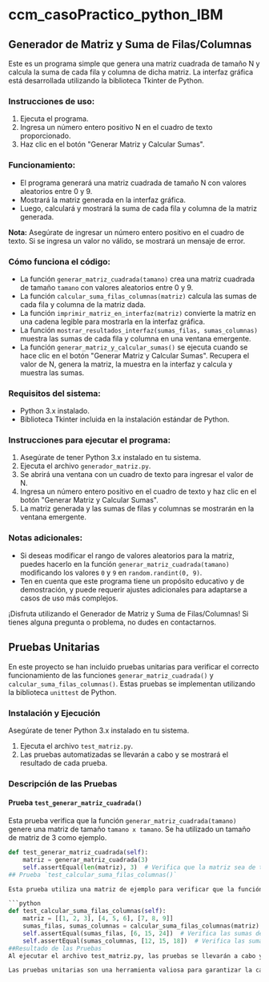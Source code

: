 # ccm_casoPractico_python_IBM

## Generador de Matriz y Suma de Filas/Columnas

Este es un programa simple que genera una matriz cuadrada de tamaño N y calcula la suma de cada fila y columna de dicha matriz. La interfaz gráfica está desarrollada utilizando la biblioteca Tkinter de Python.

### Instrucciones de uso:

1. Ejecuta el programa.
2. Ingresa un número entero positivo N en el cuadro de texto proporcionado.
3. Haz clic en el botón "Generar Matriz y Calcular Sumas".

### Funcionamiento:

- El programa generará una matriz cuadrada de tamaño N con valores aleatorios entre 0 y 9.
- Mostrará la matriz generada en la interfaz gráfica.
- Luego, calculará y mostrará la suma de cada fila y columna de la matriz generada.

**Nota:** Asegúrate de ingresar un número entero positivo en el cuadro de texto. Si se ingresa un valor no válido, se mostrará un mensaje de error.

### Cómo funciona el código:

- La función `generar_matriz_cuadrada(tamano)` crea una matriz cuadrada de tamaño `tamano` con valores aleatorios entre 0 y 9.
- La función `calcular_suma_filas_columnas(matriz)` calcula las sumas de cada fila y columna de la matriz dada.
- La función `imprimir_matriz_en_interfaz(matriz)` convierte la matriz en una cadena legible para mostrarla en la interfaz gráfica.
- La función `mostrar_resultados_interfaz(sumas_filas, sumas_columnas)` muestra las sumas de cada fila y columna en una ventana emergente.
- La función `generar_matriz_y_calcular_sumas()` se ejecuta cuando se hace clic en el botón "Generar Matriz y Calcular Sumas". Recupera el valor de N, genera la matriz, la muestra en la interfaz y calcula y muestra las sumas.

### Requisitos del sistema:

- Python 3.x instalado.
- Biblioteca Tkinter incluida en la instalación estándar de Python.

### Instrucciones para ejecutar el programa:

1. Asegúrate de tener Python 3.x instalado en tu sistema.
2. Ejecuta el archivo `generador_matriz.py`.
3. Se abrirá una ventana con un cuadro de texto para ingresar el valor de N.
4. Ingresa un número entero positivo en el cuadro de texto y haz clic en el botón "Generar Matriz y Calcular Sumas".
5. La matriz generada y las sumas de filas y columnas se mostrarán en la ventana emergente.

### Notas adicionales:

- Si deseas modificar el rango de valores aleatorios para la matriz, puedes hacerlo en la función `generar_matriz_cuadrada(tamano)` modificando los valores `0` y `9` en `random.randint(0, 9)`.
- Ten en cuenta que este programa tiene un propósito educativo y de demostración, y puede requerir ajustes adicionales para adaptarse a casos de uso más complejos.

¡Disfruta utilizando el Generador de Matriz y Suma de Filas/Columnas! Si tienes alguna pregunta o problema, no dudes en contactarnos.


## Pruebas Unitarias

En este proyecto se han incluido pruebas unitarias para verificar el correcto funcionamiento de las funciones `generar_matriz_cuadrada()` y `calcular_suma_filas_columnas()`. Estas pruebas se implementan utilizando la biblioteca `unittest` de Python.

### Instalación y Ejecución

Asegúrate de tener Python 3.x instalado en tu sistema.

1. Ejecuta el archivo `test_matriz.py`.
2. Las pruebas automatizadas se llevarán a cabo y se mostrará el resultado de cada prueba.

### Descripción de las Pruebas

#### Prueba `test_generar_matriz_cuadrada()`

Esta prueba verifica que la función `generar_matriz_cuadrada(tamano)` genere una matriz de tamaño `tamano x tamano`. Se ha utilizado un tamaño de matriz de 3 como ejemplo.

```python
def test_generar_matriz_cuadrada(self):
    matriz = generar_matriz_cuadrada(3)
    self.assertEqual(len(matriz), 3)  # Verifica que la matriz sea de tamaño 3x3
## Prueba `test_calcular_suma_filas_columnas()`

Esta prueba utiliza una matriz de ejemplo para verificar que la función `calcular_suma_filas_columnas(matriz)` calcule correctamente las sumas de las filas y columnas de la matriz dada.

```python
def test_calcular_suma_filas_columnas(self):
    matriz = [[1, 2, 3], [4, 5, 6], [7, 8, 9]]
    sumas_filas, sumas_columnas = calcular_suma_filas_columnas(matriz)
    self.assertEqual(sumas_filas, [6, 15, 24])  # Verifica las sumas de las filas
    self.assertEqual(sumas_columnas, [12, 15, 18])  # Verifica las sumas de las columnas
##Resultado de las Pruebas
Al ejecutar el archivo test_matriz.py, las pruebas se llevarán a cabo y se mostrará el resultado de cada una de ellas. Si todas las pruebas pasan sin errores, significa que las funciones generar_matriz_cuadrada() y calcular_suma_filas_columnas() están funcionando correctamente. En caso contrario, se mostrarán mensajes de error indicando qué pruebas han fallado y podrás identificar y corregir los problemas en el código.

Las pruebas unitarias son una herramienta valiosa para garantizar la calidad del código y facilitar el proceso de detección y corrección de errores.